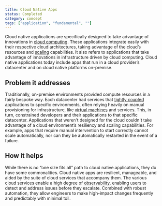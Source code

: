 ```yaml
---
title: Cloud Native Apps
status: Completed
category: concept
tags: ["application", "fundamental", ""]
---
```


Cloud native applications are specifically designed to take advantage of innovations in [cloud computing](/cloud-computing/). 
These applications integrate easily with their respective cloud architectures, 
taking advantage of the cloud’s resources and [scaling](/scalability/) capabilities. 
It also refers to applications that take advantage of innovations in infrastructure driven by cloud computing. 
Cloud native applications today include apps that run in a cloud provider’s datacenter and on cloud native platforms on-premise.

## Problem it addresses

Traditionally, on-premise environments provided compute resources in a fairly bespoke way. 
Each datacenter had services that [tightly coupled](/tightly-coupled-architectures/) applications to specific environments, 
often relying heavily on manual provisioning for infrastructure, like [virtual machines](/virtual-machine/) and services. 
This, in turn, constrained developers and their applications to that specific datacenter. 
Applications that weren't designed for the cloud couldn't take advantage of a cloud environment’s resiliency and scaling capabilities. 
For example, apps that require manual intervention to start correctly cannot scale automatically, 
nor can they be automatically restarted in the event of a failure.  

## How it helps

While there is no “one size fits all” path to cloud native applications, they do have some commonalities. 
Cloud native apps are resilient, manageable, and aided by the suite of cloud services that accompany them. 
The various cloud services enable a high degree of [observability](/observability/), 
enabling users to detect and address issues before they escalate. 
Combined with robust automation, they allow engineers to make high-impact changes frequently and predictably with minimal toil.

